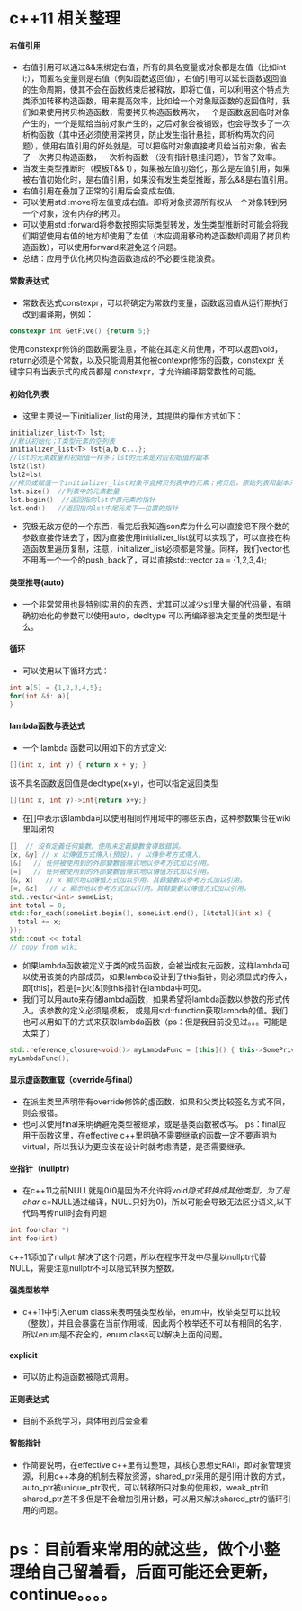# c++11 相关整理

#### 右值引用
- 右值引用可以通过&&来绑定右值，所有的具名变量或对象都是左值（比如int i;），而匿名变量则是右值（例如函数返回值），右值引用可以延长函数返回值的生命周期，使其不会在函数结束后被释放，即将亡值，可以利用这个特点为类添加转移构造函数，用来提高效率，比如给一个对象赋函数的返回值时，我们如果使用拷贝构造函数，需要拷贝构造函数两次，一个是函数返回临时对象产生的，一个是赋给当前对象产生的，之后对象会被销毁，也会导致多了一次析构函数（其中还必须使用深拷贝，防止发生指针悬挂，即析构两次的问题），使用右值引用的好处就是，可以把临时对象直接拷贝给当前对象，省去了一次拷贝构造函数，一次析构函数 （没有指针悬挂问题），节省了效率。
- 当发生类型推断时（模板T&& t），如果被左值初始化，那么是左值引用，如果被右值初始化时，是右值引用，如果没有发生类型推断，那么&&是右值引用。
- 右值引用在叠加了正常的引用后会变成左值。
- 可以使用std::move将左值变成右值。即将对象资源所有权从一个对象转到另一个对象，没有内存的拷贝。
- 可以使用std::forward将参数按照实际类型转发，发生类型推断时可能会将我们期望使用右值的地方却使用了左值（本应调用移动构造函数却调用了拷贝构造函数），可以使用forward来避免这个问题。
- 总结：应用于优化拷贝构造函数造成的不必要性能浪费。

#### 常数表达式
- 常数表达式constexpr，可以将确定为常数的变量，函数返回值从运行期执行改到编译期，例如：
```cpp
constexpr int GetFive() {return 5;}
```
使用constexpr修饰的函数需要注意，不能在其定义前使用，不可以返回void，return必须是个常数，以及只能调用其他被contexpr修饰的函数，constexpr 关键字只有当表示式的成员都是 constexpr，才允许编译期常数性的可能。

#### 初始化列表
- 这里主要说一下initializer_list的用法，其提供的操作方式如下：
```cpp
initializer_list<T> lst; 
//默认初始化；T类型元素的空列表
initializer_list<T> lst{a,b,c...};
//lst的元素数量和初始值一样多；lst的元素是对应初始值的副本
lst2(lst)   
lst2=lst  
//拷贝或赋值一个initializer_list对象不会拷贝列表中的元素；拷贝后，原始列表和副本元素共享
lst.size()  //列表中的元素数量
lst.begin()  //返回指向lst中首元素的指针
lst.end()   //返回指向lst中尾元素下一位置的指针
```
- 究极无敌方便的一个东西，看完后我知道json库为什么可以直接把不限个数的参数直接传进去了，因为直接使用initializer_list就可以实现了，可以直接在构造函数里遍历复制，注意，initializer_list必须都是常量。同样，我们vector也不用再一个一个的push_back了，可以直接std::vector<int> za = {1,2,3,4};

#### 类型推导(auto)
- 一个非常常用也是特别实用的的东西，尤其可以减少stl里大量的代码量，有明确初始化的参数可以使用auto，decltype 可以再编译器决定变量的类型是什么。

#### 循环
- 可以使用以下循环方式：
```cpp
int a[5] = {1,2,3,4,5};
for(int &i: a){
}
```

#### lambda函数与表达式
- 一个 lambda 函数可以用如下的方式定义:
```cpp
[](int x, int y) { return x + y; }
```
该不具名函数返回值是decltype(x+y)，也可以指定返回类型
```cpp
[](int x, int y)->int{return x+y;}
```
- 在[]中表示该lambda可以使用相同作用域中的哪些东西，这种参数集合在wiki里叫闭包
```cpp
[]  // 沒有定義任何變數。使用未定義變數會導致錯誤。
[x, &y] // x 以傳值方式傳入(預設)，y 以傳參考方式傳入。
[&]   // 任何被使用到的外部變數皆隱式地以參考方式加以引用。
[=]   // 任何被使用到的外部變數皆隱式地以傳值方式加以引用。
[&, x]   // x 顯示地以傳值方式加以引用。其餘變數以參考方式加以引用。
[=, &z]   // z 顯示地以參考方式加以引用。其餘變數以傳值方式加以引用。
std::vector<int> someList;
int total = 0;
std::for_each(someList.begin(), someList.end(), [&total](int x) {
  total += x;
});
std::cout << total;
// copy from wiki
```
- 如果lambda函数被定义于类的成员函数，会被当成友元函数，这样lambda可以使用该类的内部成员，如果lambda设计到了this指针，则必须显式的传入，即[this]，若是[=]火[&]则this指针在lambda中可见。
- 我们可以用auto来存储lambda函数，如果希望将lambda函数以参数的形式传入，该参数的定义必须是模板，  或是用std::function获取lambda的值。我们也可以用如下的方式来获取lambda函数（ps：但是我目前没见过。。。可能是太菜了）
```cpp
std::reference_closure<void()> myLambdaFunc = [this]() { this->SomePrivateMemberFunction(); };
myLambdaFunc();
```

#### 显示虚函数重载（override与final）
- 在派生类里声明带有override修饰的虚函数，如果和父类比较签名方式不同，则会报错。
- 也可以使用final来明确避免类型被继承，或是基类函数被改写。
ps：final应用于函数这里，在effective c++里明确不需要继承的函数一定不要声明为virtual，所以我认为更应该在设计时就考虑清楚，是否需要继承。

#### 空指针（nullptr）
- 在c++11之前NULL就是0(0是因为不允许将void*隐式转换成其他类型，为了是char* c=NULL通过编译，NULL只好为0)，所以可能会导致无法区分语义,以下代码再传null时会有问题
```cpp
int foo(char *)
int foo(int)
```
c++11添加了nullptr解决了这个问题，所以在程序开发中尽量以nullptr代替NULL，需要注意nullptr不可以隐式转换为整数。

#### 强类型枚举
- c++11中引入enum class来表明强类型枚举，enum中，枚举类型可以比较（整数），并且会暴露在当前作用域，因此两个枚举还不可以有相同的名字，所以enum是不安全的，enum class可以解决上面的问题。

#### explicit
- 可以防止构造函数被隐式调用。
  
#### 正则表达式
- 目前不系统学习，具体用到后会查看

#### 智能指针
- 作简要说明，在effective c++里有过整理，其核心思想史RAII，即对象管理资源，利用c++本身的机制去释放资源，shared_ptr采用的是引用计数的方式，auto_ptr被unique_ptr取代，可以转移所只对象的使用权，weak_ptr和shared_ptr差不多但是不会增加引用计数，可以用来解决shared_ptr的循环引用的问题。


# ps：目前看来常用的就这些，做个小整理给自己留着看，后面可能还会更新，continue。。。。
